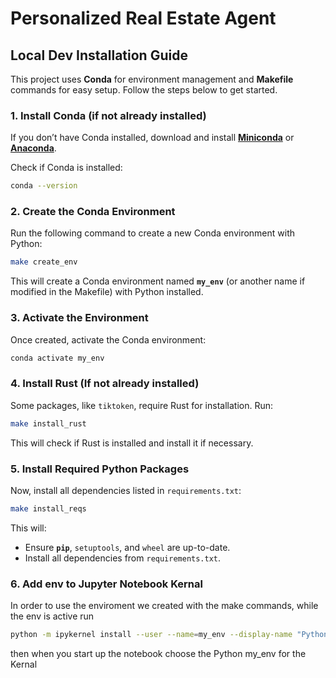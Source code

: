 # Personalized Real Estate Agent



## Local Dev Installation Guide

This project uses **Conda** for environment management and **Makefile** commands for easy setup. Follow the steps below to get started.

### **1. Install Conda (if not already installed)**
If you don’t have Conda installed, download and install **[Miniconda](https://docs.conda.io/en/latest/miniconda.html)** or **[Anaconda](https://www.anaconda.com/products/distribution)**.

Check if Conda is installed:
```bash
conda --version
```

### **2. Create the Conda Environment**
Run the following command to create a new Conda environment with Python:
```bash
make create_env
```
This will create a Conda environment named **`my_env`** (or another name if modified in the Makefile) with Python installed.

### **3. Activate the Environment**
Once created, activate the Conda environment:
```bash
conda activate my_env
```

### **4. Install Rust (If not already installed)**
Some packages, like `tiktoken`, require Rust for installation. Run:
```bash
make install_rust
```
This will check if Rust is installed and install it if necessary.

### **5. Install Required Python Packages**
Now, install all dependencies listed in `requirements.txt`:
```bash
make install_reqs
```
This will:
- Ensure **`pip`**, `setuptools`, and `wheel` are up-to-date.
- Install all dependencies from `requirements.txt`.

### **6. Add env to Jupyter Notebook Kernal**
In order to use the enviroment we created with the make commands, while the env is active run
```bash
python -m ipykernel install --user --name=my_env --display-name "Python my_env" 
```
then when you start up the notebook choose the Python my_env for the Kernal


